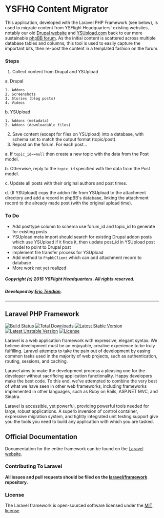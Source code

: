 # YSFHQ Content Migrator

This application, developed with the Laravel PHP Framework (see below), is used to migrate content from YSFlight Headquarters' existing websites, notably our old [Drupal website](http://drupal.ysfhq.com) and [YSUpload.com](http://ysupload.com/) back to our more sustainable [phpBB forum](http://forum.ysfhq.com/). As the initial content is scattered across multiple database tables and columns, this tool is used to easily capture the important bits, then re-post the content in a templated fashion on the forum.

### Steps

1. Collect content from Drupal and YSUpload

  a. Drupal

    1. Addons
    2. Screenshots
    3. Stories (blog posts)
    4. Videos

  b. YSUpload

    1. Addons (metadata)
    2. Addons (downloadable files)

2. Save content (except for files on YSUpload) into a database, with schema set to match the output format (topic/post).
3. Repost on the forum. For each post...

  a. If `topic_id==null` then create a new topic with the data from the Post model.

  b. Otherwise, reply to the `topic_id` specified with the data from the Post model.

  c. Update all posts with their original authors and post times.

  d. (If YSUpload) copy the addon file from YSUpload to the attachment directory and add a record in phpBB's database, linking the attachment record to the already made post (with the original upload time).

### To Do

- Add posttype column to schema
  use forum_id and topic_id to generate for existing posts
- YSUpload meta import should search for existing Drupal addon posts which use YSUpload
  if it finds it, then update post_id in YSUpload post model to point to Drupal post
- Implement file transfer process for YSUpload
- Add method to `PhpbbClient` which can add attachment record to database
- More work not yet realized

##### *Copyright (c) 2015 YSFlight Headquarters. All rights reserved.*

##### Developed by [Eric Tendian](https://github.com/EricTendian).

---

## Laravel PHP Framework

[![Build Status](https://travis-ci.org/laravel/framework.svg)](https://travis-ci.org/laravel/framework)
[![Total Downloads](https://poser.pugx.org/laravel/framework/downloads.svg)](https://packagist.org/packages/laravel/framework)
[![Latest Stable Version](https://poser.pugx.org/laravel/framework/v/stable.svg)](https://packagist.org/packages/laravel/framework)
[![Latest Unstable Version](https://poser.pugx.org/laravel/framework/v/unstable.svg)](https://packagist.org/packages/laravel/framework)
[![License](https://poser.pugx.org/laravel/framework/license.svg)](https://packagist.org/packages/laravel/framework)

Laravel is a web application framework with expressive, elegant syntax. We believe development must be an enjoyable, creative experience to be truly fulfilling. Laravel attempts to take the pain out of development by easing common tasks used in the majority of web projects, such as authentication, routing, sessions, and caching.

Laravel aims to make the development process a pleasing one for the developer without sacrificing application functionality. Happy developers make the best code. To this end, we've attempted to combine the very best of what we have seen in other web frameworks, including frameworks implemented in other languages, such as Ruby on Rails, ASP.NET MVC, and Sinatra.

Laravel is accessible, yet powerful, providing powerful tools needed for large, robust applications. A superb inversion of control container, expressive migration system, and tightly integrated unit testing support give you the tools you need to build any application with which you are tasked.

## Official Documentation

Documentation for the entire framework can be found on the [Laravel website](http://laravel.com/docs).

### Contributing To Laravel

**All issues and pull requests should be filed on the [laravel/framework](http://github.com/laravel/framework) repository.**

### License

The Laravel framework is open-sourced software licensed under the [MIT license](http://opensource.org/licenses/MIT)
